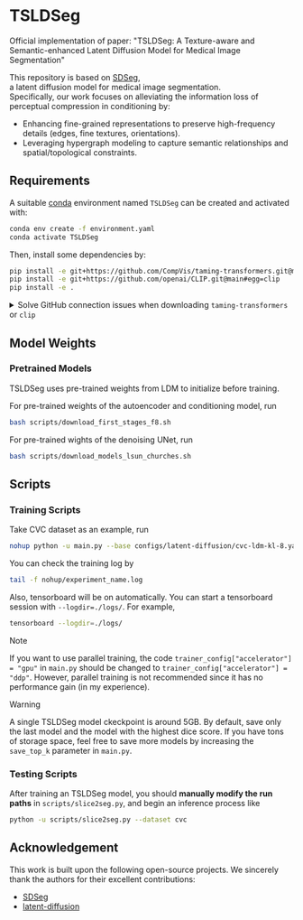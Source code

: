 # TSLDSeg
Official implementation of paper: "TSLDSeg: A Texture-aware and Semantic-enhanced Latent Diffusion Model for Medical Image Segmentation"

This repository is based on [SDSeg](https://github.com/lin-tianyu/Stable-Diffusion-Seg),  
a latent diffusion model for medical image segmentation.  
Specifically, our work focuses on alleviating the information loss of perceptual compression in conditioning by:
- Enhancing fine-grained representations to preserve high-frequency details (edges, fine textures, orientations).
- Leveraging hypergraph modeling to capture semantic relationships and spatial/topological constraints.

## Requirements

A suitable [conda](https://conda.io/) environment named `TSLDSeg` can be created
and activated with:

```bash
conda env create -f environment.yaml
conda activate TSLDSeg
```

Then, install some dependencies by:
```bash
pip install -e git+https://github.com/CompVis/taming-transformers.git@master#egg=taming-transformers
pip install -e git+https://github.com/openai/CLIP.git@main#egg=clip
pip install -e .
```

    
<details>

<summary>Solve GitHub connection issues when downloading <code class="inlinecode">taming-transformers</code> or <code class="inlinecode">clip</code></summary>


After creating and entering the `TSLDSeg` environment:
1. create an `src` folder and enter:
```bash
mkdir src
cd src
```
2. download the following codebases in `*.zip` files and upload to `src/`:
    - https://github.com/CompVis/taming-transformers, `taming-transformers-master.zip`
    - https://github.com/openai/CLIP, `CLIP-main.zip`
3. unzip and install taming-transformers:
```bash
unzip taming-transformers-master.zip
cd taming-transformers-master
pip install -e .
cd ..
```
4. unzip and install clip:
```bash
unzip CLIP-main.zip
cd CLIP-main
pip install -e .
cd ..
```
5. install TSLDSeg:
```bash
cd ..
pip install -e .
```

Then you're good to go!

</details>

## Model Weights

### Pretrained Models
TSLDSeg uses pre-trained weights from LDM to initialize before training.

For pre-trained weights of the autoencoder and conditioning model, run

```bash
bash scripts/download_first_stages_f8.sh
```

For pre-trained wights of the denoising UNet, run

```bash
bash scripts/download_models_lsun_churches.sh
```


## Scripts
### Training Scripts

Take CVC dataset as an example, run

```bash
nohup python -u main.py --base configs/latent-diffusion/cvc-ldm-kl-8.yaml -t --gpus 0, --name experiment_name > nohup/experiment_name.log 2>&1 &
```

You can check the training log by 

```bash
tail -f nohup/experiment_name.log
```

Also, tensorboard will be on automatically. You can start a tensorboard session with `--logdir=./logs/`. For example,
```bash
tensorboard --logdir=./logs/
```

> [!NOTE]
> If you want to use parallel training, the code `trainer_config["accelerator"] = "gpu"` in `main.py` should be changed to `trainer_config["accelerator"] = "ddp"`. However, parallel training is not recommended since it has no performance gain (in my experience).

> [!WARNING]
> A single TSLDSeg model ckeckpoint is around 5GB. By default, save only the last model and the model with the highest dice score. If you have tons of storage space, feel free to save more models by increasing the `save_top_k` parameter in `main.py`.


### Testing Scripts

After training an TSLDSeg model, you should **manually modify the run paths** in `scripts/slice2seg.py`, and begin an inference process like

```bash
python -u scripts/slice2seg.py --dataset cvc
```
## Acknowledgement

This work is built upon the following open-source projects. We sincerely thank the authors for their excellent contributions:

- [SDSeg](https://github.com/lin-tianyu/Stable-Diffusion-Seg)
- [latent-diffusion](https://github.com/CompVis/latent-diffusion)

